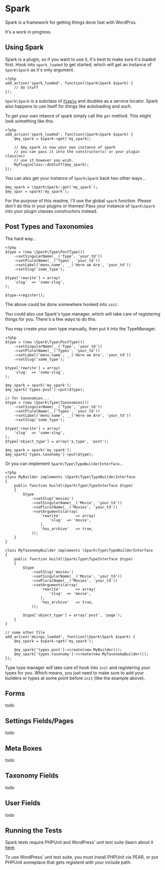 # Spark

Spark is a framework for getting things done fast with WordPrss.

It's a work in progress.

## Using Spark

Spark is a plugin, so if you want to use it, it's best to make sure it's loaded
first. Hook into `spark_loaded` to get started, which will get an instance of
`Spark\Spark` as it's only argument.

    <?php
    add_action('spark_loaded', function(\Spark\Spark $spark) {
        // do stuff
    });

`Spark\Spark` is a subclass of [`Pimple`](http://pimple.sensiolabs.org/) and
doubles as a service locator. Spark also happens to use itself for things like
autoloading and such.

To get your own intance of spark simply call the `get` method. This might look
something like this.

    <?php
    add_action('spark_loaded', function(\Spark\Spark $spark) {
        $my_spark = $spark->get('my_spark);

        // $my_spark is now your own instance of spark
        // you can pass it into the constructor(s) or your plugin class(es)
        // use it however you wish.
        MyPluginClass::doStuff($my_spark);
    });

You can also get your instance of `Spark\Spark` back two other ways...

    $my_spark = \Spark\Spark::get('my_spark');
    $my_spar = spark('my_spark');

For the purpose of this readme, I'll use the global `spark` function. Please
don't do this in your plugins or themes! Pass your instance of `Spark\Spark`
into your plugin classes constructors instead.

## Post Types and Taxonomies

The hard way...

    <?php
    $type = (new \Spark\Type\PostType())
        ->setSingularName(__('Type', 'your_td'))
        ->setPluralName(__('Types', 'your_td'))
        ->setLabel('menu_name', __('Here we Are', 'your_td'))
        ->setSlug('some_type');

    $type['rewrite'] = array(
        'slug'  => 'some-slug',
    );

    $type->register();

The above could be done somewhere hooked into `init`.

You could also use Spark's type manager, which will take care of registering
things for you. There's a few ways to do this.

You may create your own type manually, then put it into the TypeManager.

    <?php
    $type = (new \Spark\Type\PostType())
        ->setSingularName(__('Type', 'your_td'))
        ->setPluralName(__('Types', 'your_td'))
        ->setLabel('menu_name', __('Here we Are', 'your_td'))
        ->setSlug('some_type');

    $type['rewrite'] = array(
        'slug'  => 'some-slug',
    );

    $my_spark = spark('my_spark');
    $my_spark['types.post']->put($type);

    // for taxonomies...
    $type = (new \Spark\Type\Taxonomies())
        ->setSingularName(__('Type', 'your_td'))
        ->setPluralName(__('Types', 'your_td'))
        ->setLabel('menu_name', __('Here we Are', 'your_td'))
        ->setSlug('some_type');

    $type['rewrite'] = array(
        'slug'  => 'some-slug',
    );
    $type['object_type'] = array('a_type', 'post');

    $my_spark = spark('my_spark');
    $my_spark['types.taxonomy']->put($type);

Or you can implement `Spark\Type\TypeBuilderInterface`...

    <?php
    class MyBuilder implements \Spark\Type\TypeBuilderInterface
    {
        public function build(\Spark\Type\TypeInterface $type)
        {
            $type
                ->setSlug('movies')
                ->setSingularName(__('Movie', 'your_td'))
                ->sePluralName(__('Movies', 'your_td'))
                ->setArguments(array(
                    'rewrite'       => array(
                        'slug'  => 'movie',
                    ),
                    'has_archive'   => true,
                ));
        }
    }

    class MyTaxonomyBuilder implements \Spark\Type\TypeBuilderInterface
    {
        public function build(\Spark\Type\TypeInterface $type)
        {
            $type
                ->setSlug('movies')
                ->setSingularName(__('Movie', 'your_td'))
                ->sePluralName(__('Movies', 'your_td'))
                ->setArguments(array(
                    'rewrite'       => array(
                        'slug'  => 'movie',
                    ),
                    'has_archive'   => true,
                ));

            $type['object_type'] = array('post', 'page');
        }
    }

    // some other file
    add_action('doings_loaded', function(\Spark\Spark $spark) {
        $my_spark = $spark->get('my_spark');

        $my_spark['types.post']->create(new MyBuilder());
        $my_spark['types.taxonomy']->create(new MyTaxonomyBuilder());
    });

Type type manager will take care of hook into `init` and registering your types
for you. Which means, you just need to make sure to add your builders or types
at some point before `init` (like the example above).

## Forms

todo

## Settings Fields/Pages

todo

## Meta Boxes

todo

## Taxonomy Fields

todo

## User Fields

todo

## Running the Tests

Spark tests require PHPUnit and WordPress' unit test suite (learn about it
[here](http://make.wordpress.org/core/handbook/automated-testing/).

To use WordPress' unit test suite, you must install PHPUnit via PEAR, or put
PHPUnit someplace that gets registerd with your include path.
